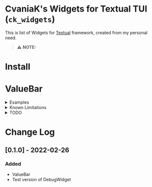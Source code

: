 # CvaniaK's Widgets for Textual TUI (`ck_widgets`)

This is list of Widgets for [Textual]() framework, created from my personal need.

> ⚠ **NOTE:** 

# Install

# ValueBar
<details>
<summary>Examples</summary>

</details>
<details>
<summary>Known Limitations</summary>

</details>

<details>
<summary>TODO</summary>
* Reactive version (so it gives values from 0 to 1 and can be resized/'squashed')
* Be sure that provide all arguments
* Test edge cases
* Clean up how to provide color
* Label on left or right site
</details>


# Change Log

## [0.1.0] - 2022-02-26

### Added
* ValueBar
* Test version of DebugWidget


